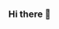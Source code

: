 ### Hi there 👋

<!--
**anampenvar/anampenvar** is a ✨ _special_ ✨ repository because its `README.md` (this file) appears on your GitHub profile.

Here are some ideas to get you started:

- 🌱 I’m currently learning Databases, Web development (front-end, back-end)...
- 👯 I’m looking to collaborate on how to learn and learning tips
- ⚡ Fun fact: I have no idea how to do this
-->
